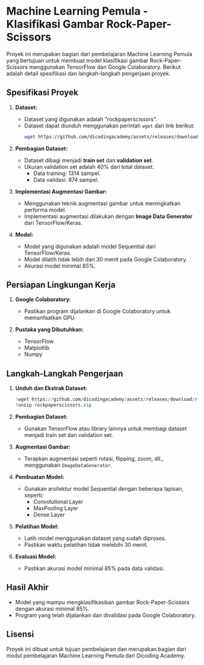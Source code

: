 # Machine Learning Pemula - Klasifikasi Gambar Rock-Paper-Scissors

Proyek ini merupakan bagian dari pembelajaran Machine Learning Pemula yang bertujuan untuk membuat model klasifikasi gambar Rock-Paper-Scissors menggunakan TensorFlow dan Google Colaboratory. Berikut adalah detail spesifikasi dan langkah-langkah pengerjaan proyek.

## Spesifikasi Proyek

1. **Dataset:**
   - Dataset yang digunakan adalah "rockpaperscissors".
   - Dataset dapat diunduh menggunakan perintah `wget` dari link berikut:
     ```bash
     wget https://github.com/dicodingacademy/assets/releases/download/release/rockpaperscissors.zip
     ```

2. **Pembagian Dataset:**
   - Dataset dibagi menjadi **train set** dan **validation set**.
   - Ukuran validation set adalah 40% dari total dataset.
     - Data training: 1314 sampel.
     - Data validasi: 874 sampel.

3. **Implementasi Augmentasi Gambar:**
   - Menggunakan teknik augmentasi gambar untuk meningkatkan performa model.
   - Implementasi augmentasi dilakukan dengan **Image Data Generator** dari TensorFlow/Keras.

4. **Model:**
   - Model yang digunakan adalah model Sequential dari TensorFlow/Keras.
   - Model dilatih tidak lebih dari 30 menit pada Google Colaboratory.
   - Akurasi model minimal 85%.

## Persiapan Lingkungan Kerja

1. **Google Colaboratory:**
   - Pastikan program dijalankan di Google Colaboratory untuk memanfaatkan GPU.

2. **Pustaka yang Dibutuhkan:**
   - TensorFlow
   - Matplotlib
   - Numpy

## Langkah-Langkah Pengerjaan

1. **Unduh dan Ekstrak Dataset:**
   ```python
   !wget https://github.com/dicodingacademy/assets/releases/download/release/rockpaperscissors.zip
   !unzip rockpaperscissors.zip
   ```

2. **Pembagian Dataset:**
   - Gunakan TensorFlow atau library lainnya untuk membagi dataset menjadi train set dan validation set.

3. **Augmentasi Gambar:**
   - Terapkan augmentasi seperti rotasi, flipping, zoom, dll., menggunakan `ImageDataGenerator`.

4. **Pembuatan Model:**
   - Gunakan arsitektur model Sequential dengan beberapa lapisan, seperti:
     - Convolutional Layer
     - MaxPooling Layer
     - Dense Layer

5. **Pelatihan Model:**
   - Latih model menggunakan dataset yang sudah diproses.
   - Pastikan waktu pelatihan tidak melebihi 30 menit.

6. **Evaluasi Model:**
   - Pastikan akurasi model minimal 85% pada data validasi.

## Hasil Akhir
- Model yang mampu mengklasifikasikan gambar Rock-Paper-Scissors dengan akurasi minimal 85%.
- Program yang telah dijalankan dan divalidasi pada Google Colaboratory.

## Lisensi
Proyek ini dibuat untuk tujuan pembelajaran dan merupakan bagian dari modul pembelajaran Machine Learning Pemula dari Dicoding Academy.

